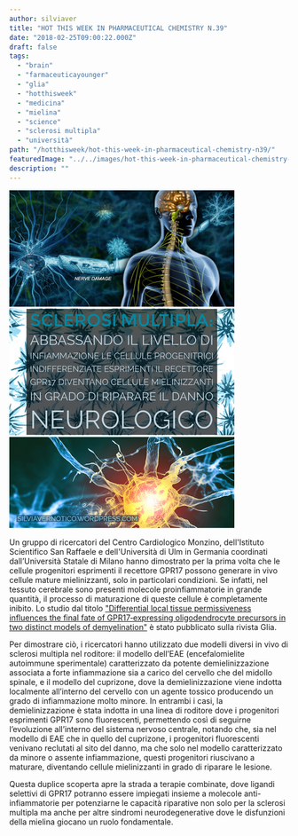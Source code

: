 ```yaml
---
author: silviaver
title: "HOT THIS WEEK IN PHARMACEUTICAL CHEMISTRY N.39"
date: "2018-02-25T09:00:22.000Z"
draft: false
tags:
  - "brain"
  - "farmaceuticayounger"
  - "glia"
  - "hotthisweek"
  - "medicina"
  - "mielina"
  - "science"
  - "sclerosi multipla"
  - "università"
path: "/hotthisweek/hot-this-week-in-pharmaceutical-chemistry-n39/"
featuredImage: "../../images/hot-this-week-in-pharmaceutical-chemistry-n-39.md/45f2889b-266f-46d1-a0db-24e71a4fcad4.png"
description: ""
---
```


![45F2889B-266F-46D1-A0DB-24E71A4FCAD4.PNG](../../images/hot-this-week-in-pharmaceutical-chemistry-n-39.md/45f2889b-266f-46d1-a0db-24e71a4fcad4.png)

Un gruppo di ricercatori del Centro Cardiologico Monzino, dell'Istituto Scientifico San Raffaele e dell'Università di Ulm in Germania coordinati dall’Università Statale di Milano hanno dimostrato per la prima volta che le cellule progenitori esprimenti il recettore GPR17 possono generare in vivo cellule mature mielinizzanti, solo in particolari condizioni. Se infatti, nel tessuto cerebrale sono presenti molecole proinfiammatorie in grande quantità, il processo di maturazione di queste cellule è completamente inibito. Lo studio dal titolo ["Differential local tissue permissiveness influences the final fate of GPR17‐expressing oligodendrocyte precursors in two distinct models of demyelination"](http://onlinelibrary.wiley.com/doi/10.1002/glia.23305/full) è stato pubblicato sulla rivista Glia.

Per dimostrare ciò, i ricercatori hanno utilizzato due modelli diversi in vivo di sclerosi multipla nel roditore: il modello dell’EAE (encefalomielite autoimmune sperimentale) caratterizzato da potente demielinizzazione associata a forte infiammazione sia a carico del cervello che del midollo spinale, e il modello del cuprizone, dove la demielinizzazione viene indotta localmente all’interno del cervello con un agente tossico producendo un grado di infiammazione molto minore. In entrambi i casi, la demielinizzazione è stata indotta in una linea di roditore dove i progenitori esprimenti GPR17 sono fluorescenti, permettendo così di seguirne l’evoluzione all’interno del sistema nervoso centrale, notando che, sia nel modello di EAE che in quello del cuprizone, i progenitori fluorescenti venivano reclutati al sito del danno, ma che solo nel modello caratterizzato da minore o assente infiammazione, questi progenitori riuscivano a maturare, diventando cellule mielinizzanti in grado di riparare le lesione.

Questa duplice scoperta apre la strada a terapie combinate, dove ligandi selettivi di GPR17 potranno essere impiegati insieme a molecole anti-infiammatorie per potenziarne le capacità riparative non solo per la sclerosi multipla ma anche per altre sindromi neurodegenerative dove le disfunzioni della mielina giocano un ruolo fondamentale.
